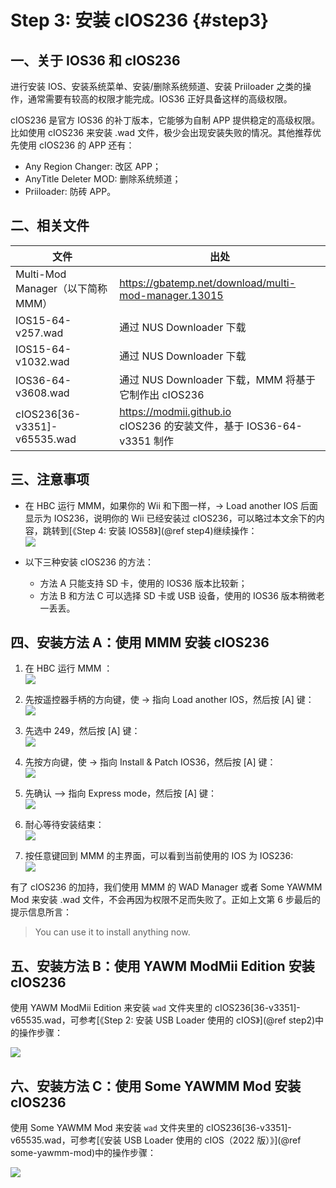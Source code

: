 # Step 3: 安装 cIOS236  {#step3}


## 一、关于 IOS36 和 cIOS236

进行安装 IOS、安装系统菜单、安装/删除系统频道、安装 Priiloader 之类的操作，通常需要有较高的权限才能完成。IOS36 正好具备这样的高级权限。

cIOS236 是官方 IOS36 的补丁版本，它能够为自制 APP 提供稳定的高级权限。比如使用 cIOS236 来安装 .wad 文件，极少会出现安装失败的情况。其他推荐优先使用 cIOS236 的 APP 还有：

- Any Region Changer: 改区 APP；
- AnyTitle Deleter MOD: 删除系统频道；
- Priiloader: 防砖 APP。 


## 二、相关文件

| 文件 | 出处 |
| --- | --- |
| Multi-Mod Manager（以下简称 MMM） | <https://gbatemp.net/download/multi-mod-manager.13015> |
| IOS15-64-v257.wad | 通过 NUS Downloader 下载 |
| IOS15-64-v1032.wad | 通过 NUS Downloader 下载 |
| IOS36-64-v3608.wad | 通过 NUS Downloader 下载，MMM 将基于它制作出 cIOS236 |
| cIOS236[36-v3351]-v65535.wad | <https://modmii.github.io> <br/>cIOS236 的安装文件，基于 IOS36-64-v3351 制作 |


## 三、注意事项

- 在 HBC 运行 MMM，如果你的 Wii 和下图一样，-> Load another IOS 后面显示为 IOS236，说明你的 Wii 已经安装过 cIOS236，可以略过本文余下的内容，跳转到[《Step 4: 安装 IOS58》](@ref step4)继续操作：<br/>
  ![](./mmm-cios236-loaded.png)

- 以下三种安装 cIOS236 的方法：
  - 方法 A 只能支持 SD 卡，使用的 IOS36 版本比较新；
  - 方法 B 和方法 C 可以选择 SD 卡或 USB 设备，使用的 IOS36 版本稍微老一丢丢。


## 四、安装方法 A：使用 MMM 安装 cIOS236 

1. 在 HBC 运行 MMM ：<br/>
  ![](./multi-mod-manager.png)

2. 先按遥控器手柄的方向键，使 -> 指向 Load another IOS，然后按 [A] 键：<br/>
  ![](./mmm-load-another-ios.png)

3. 先选中 249，然后按 [A] 键：<br/>
  ![](./mmm-select-cios249.png)

4. 先按方向键，使 -> 指向 Install & Patch IOS36，然后按 [A] 键：<br/>
  ![](./mmm-cios249-loaded.png)

5. 先确认 --> 指向 Express mode，然后按 [A] 键：<br/>
  ![](./mmm-express-mode.png)

6. 耐心等待安装结束：<br/>
  ![](./mmm-install-cios236.png)

7. 按任意键回到 MMM 的主界面，可以看到当前使用的 IOS 为 IOS236:<br/>
  ![](./mmm-cios236-loaded.png)


有了 cIOS236 的加持，我们使用 MMM 的 WAD Manager 或者 Some YAWMM Mod 来安装 .wad 文件，不会再因为权限不足而失败了。正如上文第 6 步最后的提示信息所言：

> You can use it to install anything now.


## 五、安装方法 B：使用 YAWM ModMii Edition 安装 cIOS236

使用 YAWM ModMii Edition 来安装 `wad` 文件夹里的 cIOS236[36-v3351]-v65535.wad，可参考[《Step 2: 安装 USB Loader 使用的 cIOS》](@ref step2)中的操作步骤：

![](./yawmME-select-cios236.png)


## 六、安装方法 C：使用 Some YAWMM Mod 安装 cIOS236

使用 Some YAWMM Mod 来安装 `wad` 文件夹里的 cIOS236[36-v3351]-v65535.wad，可参考[《安装 USB Loader 使用的 cIOS（2022 版）》](@ref some-yawmm-mod)中的操作步骤：

![](./yawmm-select-cios236.png)
